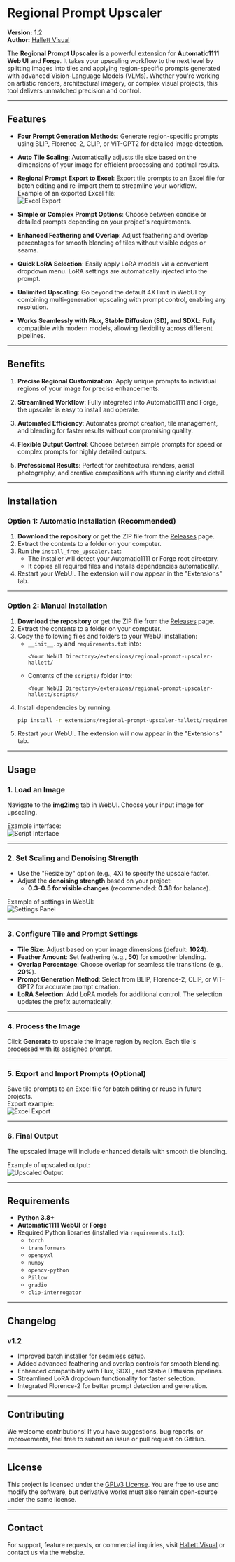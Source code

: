 # **Regional Prompt Upscaler**

**Version:** 1.2  
**Author:** [Hallett Visual](https://hallett-ai.com)

The **Regional Prompt Upscaler** is a powerful extension for **Automatic1111 Web UI** and **Forge**. It takes your upscaling workflow to the next level by splitting images into tiles and applying region-specific prompts generated with advanced Vision-Language Models (VLMs). Whether you're working on artistic renders, architectural imagery, or complex visual projects, this tool delivers unmatched precision and control.

---

## **Features**

- **Four Prompt Generation Methods**:
  Generate region-specific prompts using BLIP, Florence-2, CLIP, or ViT-GPT2 for detailed image detection.
  
- **Auto Tile Scaling**:
  Automatically adjusts tile size based on the dimensions of your image for efficient processing and optimal results.
  
- **Regional Prompt Export to Excel**:
  Export tile prompts to an Excel file for batch editing and re-import them to streamline your workflow.  
  Example of an exported Excel file:  
  ![Excel Export](assets/excel_example.JPG)
  
- **Simple or Complex Prompt Options**:
  Choose between concise or detailed prompts depending on your project's requirements.

- **Enhanced Feathering and Overlap**:
  Adjust feathering and overlap percentages for smooth blending of tiles without visible edges or seams.

- **Quick LoRA Selection**:
  Easily apply LoRA models via a convenient dropdown menu. LoRA settings are automatically injected into the prompt.

- **Unlimited Upscaling**:
  Go beyond the default 4X limit in WebUI by combining multi-generation upscaling with prompt control, enabling any resolution.

- **Works Seamlessly with Flux, Stable Diffusion (SD), and SDXL**:
  Fully compatible with modern models, allowing flexibility across different pipelines.

---

## **Benefits**

1. **Precise Regional Customization**:
   Apply unique prompts to individual regions of your image for precise enhancements.

2. **Streamlined Workflow**:
   Fully integrated into Automatic1111 and Forge, the upscaler is easy to install and operate.

3. **Automated Efficiency**:
   Automates prompt creation, tile management, and blending for faster results without compromising quality.

4. **Flexible Output Control**:
   Choose between simple prompts for speed or complex prompts for highly detailed outputs.

5. **Professional Results**:
   Perfect for architectural renders, aerial photography, and creative compositions with stunning clarity and detail.

---

## **Installation**

### **Option 1: Automatic Installation (Recommended)**

1. **Download the repository** or get the ZIP file from the [Releases](../../releases) page.
2. Extract the contents to a folder on your computer.
3. Run the `install_free_upscaler.bat`:
   - The installer will detect your Automatic1111 or Forge root directory.
   - It copies all required files and installs dependencies automatically.
4. Restart your WebUI. The extension will now appear in the "Extensions" tab.

---

### **Option 2: Manual Installation**

1. **Download the repository** or get the ZIP file from the [Releases](../../releases) page.
2. Extract the contents to a folder on your computer.
3. Copy the following files and folders to your WebUI installation:
   - `__init__.py` and `requirements.txt` into:
     ```
     <Your WebUI Directory>/extensions/regional-prompt-upscaler-hallett/
     ```
   - Contents of the `scripts/` folder into:
     ```
     <Your WebUI Directory>/extensions/regional-prompt-upscaler-hallett/scripts/
     ```
4. Install dependencies by running:
   ```bash
   pip install -r extensions/regional-prompt-upscaler-hallett/requirements.txt
   ```
5. Restart your WebUI. The extension will now appear in the "Extensions" tab.

---

## **Usage**

### **1. Load an Image**
Navigate to the **img2img** tab in WebUI. Choose your input image for upscaling.  

Example interface:  
![Script Interface](assets/screen_capture.JPG)

---

### **2. Set Scaling and Denoising Strength**
- Use the "Resize by" option (e.g., 4X) to specify the upscale factor.
- Adjust the **denoising strength** based on your project:
  - **0.3–0.5 for visible changes** (recommended: **0.38** for balance).  

Example of settings in WebUI:  
![Settings Panel](assets/hallett_settings.jpg)

---

### **3. Configure Tile and Prompt Settings**
- **Tile Size**: Adjust based on your image dimensions (default: **1024**).
- **Feather Amount**: Set feathering (e.g., **50**) for smoother blending.
- **Overlap Percentage**: Choose overlap for seamless tile transitions (e.g., **20%**).
- **Prompt Generation Method**: Select from BLIP, Florence-2, CLIP, or ViT-GPT2 for accurate prompt creation.
- **LoRA Selection**: Add LoRA models for additional control. The selection updates the prefix automatically.

---

### **4. Process the Image**
Click **Generate** to upscale the image region by region. Each tile is processed with its assigned prompt.

---

### **5. Export and Import Prompts (Optional)**
Save tile prompts to an Excel file for batch editing or reuse in future projects.  
Export example:  
![Excel Export](assets/excel_example.JPG)

---

### **6. Final Output**
The upscaled image will include enhanced details with smooth tile blending.  

Example of upscaled output:  
![Upscaled Output](assets/sample_compare.jpg)

---

## **Requirements**

- **Python 3.8+**
- **Automatic1111 WebUI** or **Forge**
- Required Python libraries (installed via `requirements.txt`):
  - `torch`
  - `transformers`
  - `openpyxl`
  - `numpy`
  - `opencv-python`
  - `Pillow`
  - `gradio`
  - `clip-interrogator`

---

## **Changelog**

### **v1.2**
- Improved batch installer for seamless setup.
- Added advanced feathering and overlap controls for smooth blending.
- Enhanced compatibility with Flux, SDXL, and Stable Diffusion pipelines.
- Streamlined LoRA dropdown functionality for faster selection.
- Integrated Florence-2 for better prompt detection and generation.

---

## **Contributing**

We welcome contributions! If you have suggestions, bug reports, or improvements, feel free to submit an issue or pull request on GitHub.

---

## **License**

This project is licensed under the [GPLv3 License](LICENSE). You are free to use and modify the software, but derivative works must also remain open-source under the same license.

---

## **Contact**

For support, feature requests, or commercial inquiries, visit [Hallett Visual](https://hallett-ai.com) or contact us via the website.
